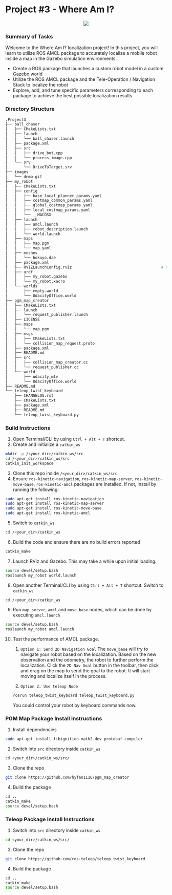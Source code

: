 # Project #3 - Where Am I?
<p align="center">
  <img src="images/demo.gif"/>
</p>

### Summary of Tasks
Welcome to the Where Am I? localization project! In this project, you will learn to utilize ROS AMCL package to accurately localize a mobile robot inside a map in the Gazebo simulation environments.
- Create a ROS package that launches a custom robot model in a custom Gazebo world
- Utilize the ROS AMCL package and the Tele-Operation / Navigation Stack to localize the robot
- Explore, add, and tune specific parameters corresponding to each package to achieve the best possible localization results

### Directory Structure
```bash
.Project3
├── ball_chaser																		# ball_chaser package
│   ├── CMakeLists.txt														# compiler instructions
│   ├── launch																		# launch folder for launch files
│   │   └── ball_chaser.launch
│   ├── package.xml																# package info
│   ├── src 																			# source folder for C++ scripts
│   │   ├── drive_bot.cpp
│   │   └── process_image.cpp
│   └── srv  																			# service folder for ROS services
│       └── DriveToTarget.srv
├── images 																				# output results
│   └── demo.gif
├── my_robot																			# my_robot package
│   ├── CMakeLists.txt														# compiler instructions
│   ├── config          													# config files
│   │   ├── base_local_planner_params.yaml
│   │   ├── costmap_common_params.yaml
│   │   ├── global_costmap_params.yaml
│   │   ├── local_costmap_params.yaml
│   │   └── __MACOSX
│   ├── launch 																		# launch folder for launch files
│   │   ├── amcl.launch
│   │   ├── robot_description.launch
│   │   └── world.launch
│   ├── maps 																			# map details
│   │   ├── map.pgm
│   │   └── map.yaml
│   ├── meshes
│   │   └── hokuyo.dae
│   ├── package.xml																# package info
│   ├── RVIZLaunchConfig.rviz 										# RVIZ config file
│   ├── urdf 																			# urdf folder for xacro files
│   │   ├── my_robot.gazebo
│   │   └── my_robot.xacro
│   └── worlds 																		# world folder for world files
│       ├── empty.world
│       └── UdacityOffice.world
├── pgm_map_creator																# pgm_map_creator package
│   ├── CMakeLists.txt														# compiler instructions
│   ├── launch 																		# launch folder for launch files
│   │   └── request_publisher.launch
│   ├── LICENSE
│   ├── maps
│   │   └── map.pgm
│   ├── msgs
│   │   ├── CMakeLists.txt
│   │   └── collision_map_request.proto
│   ├── package.xml																# package info
│   ├── README.md
│   ├── src
│   │   ├── collision_map_creator.cc
│   │   └── request_publisher.cc
│   └── world
│       ├── udacity_mtv
│       └── UdacityOffice.world
├── README.md
└── teleop_twist_keyboard													# teleop_twist_keyboard package
    ├── CHANGELOG.rst
    ├── CMakeLists.txt														# compiler instructions
    ├── package.xml																# package info
    ├── README.md
    └── teleop_twist_keyboard.py

```

### Build Instructions
1. Open Terminal/CLI by using `Ctrl + Alt + T` shortcut.
2. Create and initialize a `catkin_ws`
```bash
mkdir -p /<your_dir>/catkin_ws/src
cd /<your_dir>/catkin_ws/src
catkin_init_workspace
```
3. Clone this repo inside `/<your_dir>/catkin_ws/src`
4. Ensure `ros-kinetic-navigation`, `ros-kinetic-map-server`, `ros-kinetic-move-base`, `ros-kinetic-amcl` packages are installed. If not, install by running the following:
```bash
sudo apt-get install ros-kinetic-navigation
sudo apt-get install ros-kinetic-map-server
sudo apt-get install ros-kinetic-move-base
sudo apt-get install ros-kinetic-amcl
```
5. Switch to `catkin_ws`
```bash
cd /<your_dir>/catkin_ws
```
6. Build the code and ensure there are no build errors reported
```bash
catkin_make
```
7. Launch RViz and Gazebo. This may take a while upon initial loading.
```bash
source devel/setup.bash
roslaunch my_robot world.launch
```
8. Open another Terminal/CLI by using `Ctrl + Alt + T` shortcut.
Switch to `catkin_ws`
```bash
cd /<your_dir>/catkin_ws
```
9. Run `map_server`, `amcl` and `move_base` nodes, which can be done by executing `amcl.launch`
```bash
source devel/setup.bash
roslaunch my_robot amcl.launch
```
10. Test the performance of AMCL package.
	1. `Option 1: Send 2D Navigation Goal`
	The `move_base` will try to navigate your robot based on the localization. Based on the new observation and the odometry, the robot to further perform the localization. Click the `2D Nav Goal` button in the toolbar, then click and drag on the map to send the goal to the robot. It will start moving and localize itself in the process.
	
	2. `Option 2: Use teleop Node`
	```bash
	rosrun teleop_twist_keyboard teleop_twist_keyboard.py
	```
	You could control your robot by keyboard commands now.


### PGM Map Package Install Instructions
1. Install dependencies
```bash
sudo apt-get install libignition-math2-dev protobuf-compiler
```
2. Switch into `src` directory inside `catkin_ws`
```bash
cd <your_dir>/catkin_ws/src/
```
3. Clone the repo
```bash
git clone https://github.com/hyfan1116/pgm_map_creator
```
4. Build the package
```bash
cd ..
catkin_make
source devel/setup.bash
```

### Teleop Package Install Instructions
1. Switch into `src` directory inside `catkin_ws`
```bash
cd <your_dir>/catkin_ws/src/
```
3. Clone the repo
```bash
git clone https://github.com/ros-teleop/teleop_twist_keyboard
```
4. Build the package
```bash
cd ..
catkin_make
source devel/setup.bash
```